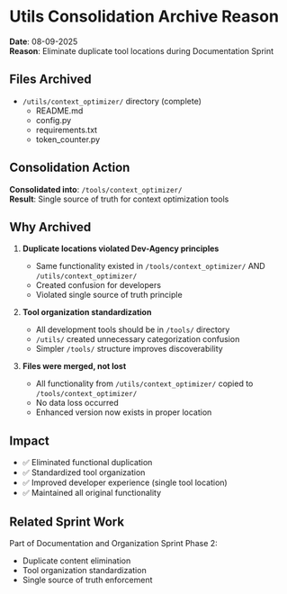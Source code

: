 # Utils Consolidation Archive Reason

**Date**: 08-09-2025  
**Reason**: Eliminate duplicate tool locations during Documentation Sprint

## Files Archived
- `/utils/context_optimizer/` directory (complete)
  - README.md
  - config.py
  - requirements.txt
  - token_counter.py

## Consolidation Action
**Consolidated into**: `/tools/context_optimizer/`  
**Result**: Single source of truth for context optimization tools

## Why Archived
1. **Duplicate locations violated Dev-Agency principles**
   - Same functionality existed in `/tools/context_optimizer/` AND `/utils/context_optimizer/`
   - Created confusion for developers
   - Violated single source of truth principle

2. **Tool organization standardization**
   - All development tools should be in `/tools/` directory
   - `/utils/` created unnecessary categorization confusion
   - Simpler `/tools/` structure improves discoverability

3. **Files were merged, not lost**
   - All functionality from `/utils/context_optimizer/` copied to `/tools/context_optimizer/`
   - No data loss occurred
   - Enhanced version now exists in proper location

## Impact
- ✅ Eliminated functional duplication
- ✅ Standardized tool organization
- ✅ Improved developer experience (single tool location)
- ✅ Maintained all original functionality

## Related Sprint Work
Part of Documentation and Organization Sprint Phase 2:
- Duplicate content elimination
- Tool organization standardization
- Single source of truth enforcement